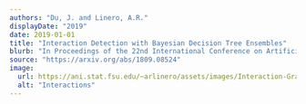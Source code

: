```yaml
---
authors: "Du, J. and Linero, A.R."
displayDate: "2019"
date: 2019-01-01
title: "Interaction Detection with Bayesian Decision Tree Ensembles"
blurb: "In Proceedings of the 22nd International Conference on Artificial Intelligence and Statistics (AISTATS)."
source: "https://arxiv.org/abs/1809.08524"
image:
  url: https://ani.stat.fsu.edu/~arlinero/assets/images/Interaction-Graph.jpg
  alt: "Interactions"
---
```

